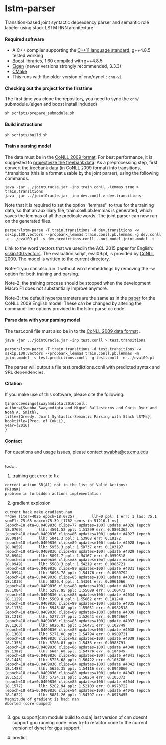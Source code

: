 # lstm-parser
Transition-based joint syntactic dependency parser and semantic role labeler using stack LSTM RNN architecture

#### Required software

 * A C++ compiler supporting the [C++11 language standard](https://en.wikipedia.org/wiki/C%2B%2B11), g++4.8.5 tested working
 * [Boost](http://www.boost.org/) libraries, 1.60 compiled with g++4.8.5 
 * [Eigen](http://eigen.tuxfamily.org) (newer versions strongly recommended, 3.3.3)
 * [CMake](http://www.cmake.org/)
 * This runs with the older version of cnn/dynet : `cnn-v1`

#### Checking out the project for the first time

The first time you clone the repository, you need to sync the `cnn/` submodule.(eigen and boost install included)

    sh scripts/prepare_submodule.sh

#### Build instructions

    sh scripts/build.sh

#### Train a parsing model

The data must be in the [CoNLL 2009 format](https://ufal.mff.cuni.cz/conll2009-st/task-description.html). For best performance, it is suggested to [projectivize the treebank data](http://www.maltparser.org/userguide.html#singlemalt_info). As a preprocessing step, first convert the treebank data (in CoNLL 2009 format) into transitions, \*.transitions (this is a format usable by the joint parser), using the following commands.

    java -jar ../jointOracle.jar -inp train.conll -lemmas true > train.transitions
    java -jar ../jointOracle.jar -inp dev.conll > dev.transitions
    
Note that it is required to set the option ''lemmas'' to true for the training data, so that an auxilliary file, train.conll.pb.lemmas is generated, which saves the lemmas of all the predicate words. The joint parser can now run on the generated files.

    parser/lstm-parse -T train.transitions -d dev.transitions -w sskip.100.vectors --propbank_lemmas train.conll.pb.lemmas -g dev.conll -e ../eval09.pl -s dev.predictions.conll --out_model joint.model -t
    
Link to the word vectors that we used in the ACL 2015 paper for English: [sskip.100.vectors](https://drive.google.com/file/d/0B8nESzOdPhLsdWF2S1Ayb1RkTXc/view?usp=sharing). The evaluation script, eval09.pl, is provided by [CoNLL 2009](https://ufal.mff.cuni.cz/conll2009-st/scorer.html). The model is written to the current directory.

Note-1: you can also run it without word embeddings by removing the -w option for both training and parsing.

Note-2: the training process should be stopped when the development Macro F1 does not substantially improve anymore.

Note-3: the default hyperparameters are the same as in the [paper](http://arxiv.org/abs/1606.08954) for the CoNLL 2009 English model. These can be changed by altering the command-line options provided in the lstm-parse.cc code.

#### Parse data with your parsing model

The test.conll file must also be in to the [CoNLL 2009 data format](https://ufal.mff.cuni.cz/conll2009-st/task-description.html) .

    java -jar ../jointOracle.jar -inp test.conll > test.transitions

    parser/lstm-parse -T train.transitions -d test.transitions -w sskip.100.vectors --propbank_lemmas train.conll.pb.lemmas -m joint.model -s test.predictions.conll -g test.conll -e ../eval09.pl 

The parser will output a file test.predictions.conll with predicted syntax and SRL dependencies.

#### Citation

If you make use of this software, please cite the following:

    @inproceedings{swayamdipta:2016conll,
    author={Swabha Swayamdipta and Miguel Ballesteros and Chris Dyer and Noah A. Smith},
    title={Greedy, Joint Syntactic-Semantic Parsing with Stack LSTMs},
    booktitle={Proc. of CoNLL},
    year={2016}
    }

#### Contact

For questions and usage issues, please contact swabha@cs.cmu.edu

##
todo :
1. training got error to fix 

```$xslt
correct action SR(A1) not in the list of Valid Actions:
PR(UNK)
problem in forbidden actions implementation

```
2.  gradient explosion
```
current hack make gradient nan
**dev (iter=4025 epoch=18.0725)        llh=0 ppl: 1 err: 1 las: 75.1 semF1: 75.65 macro:75.39 [1762 sents in 51216.1 ms]
[epoch=18 eta=0.0409836 clips=77 updates=100] update #4026 (epoch 18.0769)       llh: 4501.52 ppl: 1.51299 err: 0.0891362
[epoch=18 eta=0.0409836 clips=86 updates=100] update #4027 (epoch 18.0814)       llh: 5841.3 ppl: 1.53908 err: 0.10172
[epoch=18 eta=0.0409836 clips=89 updates=100] update #4028 (epoch 18.0859)       llh: 5955.3 ppl: 1.58737 err: 0.103197
[epoch=18 eta=0.0409836 clips=88 updates=100] update #4029 (epoch 18.0904)       llh: 5891.7 ppl: 1.54167 err: 0.0959518
[epoch=18 eta=0.0409836 clips=88 updates=100] update #4030 (epoch 18.0949)       llh: 5588.3 ppl: 1.54219 err: 0.0983721
[epoch=18 eta=0.0409836 clips=89 updates=100] update #4031 (epoch 18.0994)       llh: 5093.78 ppl: 1.54176 err: 0.0980792
[epoch=18 eta=0.0409836 clips=85 updates=100] update #4032 (epoch 18.1039)       llh: 5826.4 ppl: 1.54301 err: 0.0961066
[epoch=18 eta=0.0409836 clips=88 updates=100] update #4033 (epoch 18.1084)       llh: 5297.95 ppl: 1.55089 err: 0.100472
[epoch=18 eta=0.0409836 clips=83 updates=100] update #4034 (epoch 18.1129)       llh: 5509.8 ppl: 1.55862 err: 0.101248
[epoch=18 eta=0.0409836 clips=89 updates=100] update #4035 (epoch 18.1173)       llh: 5945.88 ppl: 1.55051 err: 0.0982518
[epoch=18 eta=0.0409836 clips=89 updates=100] update #4036 (epoch 18.1218)       llh: 5277.17 ppl: 1.52641 err: 0.0945664
[epoch=18 eta=0.0409836 clips=83 updates=100] update #4037 (epoch 18.1263)       llh: 6026.03 ppl: 1.56471 err: 0.102749
[epoch=18 eta=0.0409836 clips=83 updates=100] update #4038 (epoch 18.1308)       llh: 5271.08 ppl: 1.54794 err: 0.0989721
[epoch=18 eta=0.0409836 clips=92 updates=100] update #4039 (epoch 18.1353)       llh: 5786.81 ppl: 1.5438 err: 0.0983791
[epoch=18 eta=0.0409836 clips=86 updates=100] update #4040 (epoch 18.1398)       llh: 5604.69 ppl: 1.54776 err: 0.104045
[epoch=18 eta=0.0409836 clips=86 updates=100] update #4041 (epoch 18.1443)       llh: 5725.68 ppl: 1.56422 err: 0.103766
[epoch=18 eta=0.0409836 clips=84 updates=100] update #4042 (epoch 18.1488)       llh: 5636.35 ppl: 1.54116 err: 0.0940066
[epoch=18 eta=0.0409836 clips=88 updates=100] update #4043 (epoch 18.1533)       llh: 5724.11 ppl: 1.58254 err: 0.105373
[epoch=18 eta=0.0409836 clips=85 updates=100] update #4044 (epoch 18.1577)       llh: 5202.94 ppl: 1.52103 err: 0.0973722
[epoch=18 eta=0.0409836 clips=84 updates=100] update #4045 (epoch 18.1622)       llh: 5881.26 ppl: 1.54797 err: 0.0978455
Magnitude of gradient is bad: nan
Aborted (core dumped)


```
3. gpu support[cnn module build to cuda]
last version of cnn doesnt support gpu running code. 
now try to refactor code to the current version of dynet for gpu support.


4. predict
